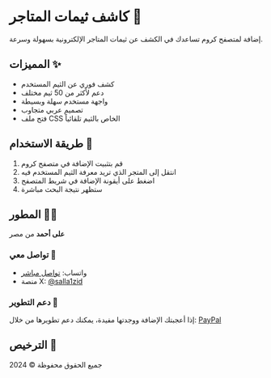 # كاشف ثيمات المتاجر 🎨

إضافة لمتصفح كروم تساعدك في الكشف عن ثيمات المتاجر الإلكترونية بسهولة وسرعة.

## المميزات ✨

- كشف فوري عن الثيم المستخدم
- دعم لأكثر من 50 ثيم مختلف
- واجهة مستخدم سهلة وبسيطة
- تصميم عربي متجاوب
- فتح ملف CSS الخاص بالثيم تلقائياً

## طريقة الاستخدام 📝

1. قم بتثبيت الإضافة في متصفح كروم
2. انتقل إلى المتجر الذي تريد معرفة الثيم المستخدم فيه
3. اضغط على أيقونة الإضافة في شريط المتصفح
4. ستظهر نتيجة البحث مباشرة

## المطور 👨‍💻

**على أحمد** من مصر

### تواصل معي 📱

- واتساب: [تواصل مباشر](https://wa.me/201002241591)
- منصة X: [@salla1zid](https://x.com/salla1zid)

### دعم التطوير 💝

إذا أعجبتك الإضافة ووجدتها مفيدة، يمكنك دعم تطويرها من خلال:
[PayPal](https://paypal.me/elwaaa)

## الترخيص 📄

جميع الحقوق محفوظة © 2024

